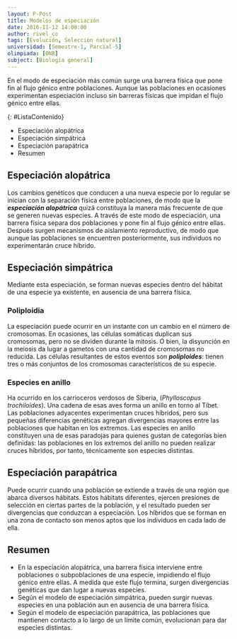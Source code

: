 ```yaml
---
layout: P-Post
title: Modelos de especiación
date: 2016-11-12 14:00:00
author: rivel_co
tags: [Evolución, Selección natural]
universidad: [Semestre-1, Parcial-5]
olimpiada: [ONB]
subject: [Biología general]
---
```


En el modo de especiación más común surge una barrera física que pone fin al flujo génico entre poblaciones. Aunque las poblaciones en ocasiones experimentan especiación incluso sin barreras físicas que impidan el flujo génico entre ellas.

{: #ListaContenido}
- Especiación alopátrica
- Especiación simpátrica
- Especiación parapátrica
- Resumen

## Especiación alopátrica

Los cambios genéticos que conducen a una nueva especie por lo regular se inician con la separación física entre poblaciones, de modo que la ***especiación alopátrica*** quizá constituya la manera más frecuente de que se generen nuevas especies. A través de este modo de especiación, una barrera física separa dos poblaciones y pone fin al flujo génico entre ellas. Después surgen mecanismos de aislamiento reproductivo, de modo que aunque las poblaciones se encuentren posteriormente, sus individuos no experimentarán cruce híbrido.

## Especiación simpátrica

Mediante esta especiación, se forman nuevas especies dentro del hábitat de una especie ya existente, en ausencia de una barrera física.

### Poliploidia

La especiación puede ocurrir en un instante con un cambio en el número de cromosomas. En ocasiones, las células somáticas duplican sus cromosomas, pero no se dividen durante la mitosis. O bien, la disyunción en la meiosis da lugar a gametos con una cantidad de cromosomas no reducida. Las células resultantes de estos eventos son ***poliploides***: tienen tres o más conjuntos de los cromosomas característicos de su especie.

### Especies en anillo

Ha ocurrido en los carrioceros verdosos de Siberia, (*Phylloscopus trochiloides*). Una cadena de esas aves forma un anillo en torno al Tíbet. Las poblaciones adyacentes experimentan cruces híbridos, pero sus pequeñas diferencias genéticas agregan divergencias mayores entre las poblaciones que habitan en los extremos. Las especies en anillo constituyen una de esas paradojas para quienes gustan de categorías bien definidas: las poblaciones en los extremos del anillo no pueden realizar cruces híbridos, por tanto, técnicamente son especies distintas.

## Especiación parapátrica

Puede ocurrir cuando una población se extiende a través de una región que abarca diversos hábitats. Estos hábitats diferentes, ejercen presiones de selección en ciertas partes de la población, y el resultado pueden ser divergencias que conduzcan a especiación. Los híbridos que se forman en una zona de contacto son menos aptos que los individuos en cada lado de ella.

## Resumen

- En la especiación alopátrica, una barrera física interviene entre poblaciones o subpoblaciones de una especie, impidiendo el flujo génico entre ellas. A medida que este flujo termina, surgen divergencias genéticas que dan lugar a nuevas especies.
- Según el modelo de especiación simpátrica, pueden surgir nuevas especies en una población aun en ausencia de una barrera física.
- Según el modelo de especiación parapátrica, las poblaciones que mantienen contacto a lo largo de un límite común, evolucionan para dar especies distintas.

